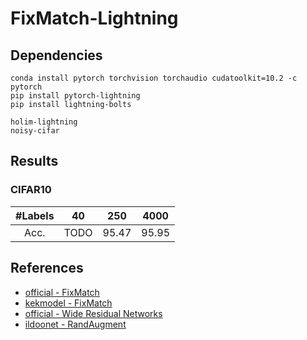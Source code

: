 # FixMatch-Lightning

## Dependencies
```
conda install pytorch torchvision torchaudio cudatoolkit=10.2 -c pytorch
pip install pytorch-lightning
pip install lightning-bolts

holim-lightning
noisy-cifar
```

## Results

### CIFAR10
| #Labels | 40 | 250 | 4000 |
|:---:|:---:|:---:|:---:|
| Acc. | TODO | 95.47 | 95.95 |


## References
- [official - FixMatch](https://github.com/google-research/fixmatch)
- [kekmodel - FixMatch](https://github.com/kekmodel/FixMatch-pytorch)
- [official - Wide Residual Networks](https://github.com/szagoruyko/wide-residual-networks)
- [ildoonet - RandAugment](https://github.com/ildoonet/pytorch-randaugment)

